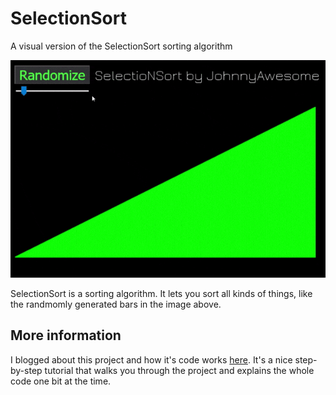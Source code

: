 # SelectionSort
A visual version of the SelectionSort sorting algorithm 

![SelectionSort](https://raw.githubusercontent.com/johnnyawesome/SelectionSort/master/SelectionSort/DemoImages/SelectionSort.gif)

SelectionSort is a sorting algorithm. It lets you sort all kinds of things, like the randmomly generated bars in the image above.

## More information

I blogged about this project and how it's code works [here](https://breaksome.tech/sorting-algorithm:-selectionsort-and-insertionsort/).
It's a nice step-by-step tutorial that walks you through the project and explains the whole code one bit at the time.
